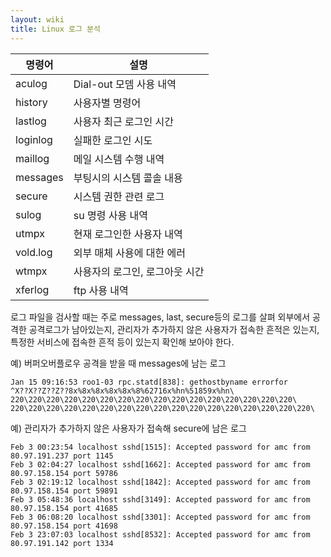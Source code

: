 ```yaml
---
layout: wiki
title: Linux 로그 분석
---
```


|명령어|설명|
|----|---|
|aculog|Dial-out 모뎀 사용 내역|
|history|사용자별 명령어|
|lastlog|사용자 최근 로그인 시간|
|loginlog|실패한 로그인 시도|
|maillog|메일 시스템 수행 내역|
|messages|부팅시의 시스템 콜솔 내용|
|secure|시스템 권한 관련 로그|
|sulog|su 명령 사용 내역|
|utmpx|현재 로그인한 사용자 내역|
|vold.log|외부 매체 사용에 대한 에러|
|wtmpx|사용자의 로그인, 로그아웃 시간|
|xferlog|ftp 사용 내역|

로그 파일을 검사할 때는 주로 messages, last, secure등의 로그를 살펴 외부에서 공격한 공격로그가 남아있는지, 관리자가 추가하지 않은 사용자가 접속한 흔적은 있는지, 특정한 서비스에 접속한 흔적 등이 있는지 확인해 보아야 한다.

예) 버퍼오버플로우 공격을 받을 때 messages에 남는 로그

```
Jan 15 09:16:53 roo1-03 rpc.statd[838]: gethostbyname errorfor
^X??X??Z??Z??8x%8x%8x%8x%8x%8%62716x%hn%51859x%hn\
220\220\220\220\220\220\220\220\220\220\220\220\220\220\220\220\
220\220\220\220\220\220\220\220\220\220\220\220\220\220\220\220\220\
```

예) 관리자가 추가하지 않은 사용자가 접속해 secure에 남은 로그

```
Feb 3 00:23:54 localhost sshd[1515]: Accepted password for amc from 80.97.191.237 port 1145
Feb 3 02:04:27 localhost sshd[1662]: Accepted password for amc from 80.97.158.154 port 59786
Feb 3 02:19:12 localhost sshd[1842]: Accepted password for amc from 80.97.158.154 port 59891
Feb 3 05:48:36 localhost sshd[3149]: Accepted password for amc from 80.97.158.154 port 41685
Feb 3 06:08:20 localhost sshd[3301]: Accepted password for amc from 80.97.158.154 port 41698
Feb 3 23:07:03 localhost sshd[8532]: Accepted password for amc from 80.97.191.142 port 1334
```
